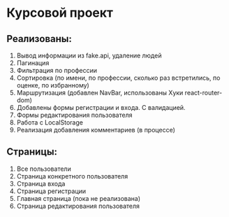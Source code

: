 # Курсовой проект

## Реализованы:

1. Вывод информации из fake.api, удаление людей
2. Пагинация
3. Фильтрация по профессии
4. Сортировка (по имени, по профессии, сколько раз встретились, по оценке, по избранному)
5. Маршрутизация (добавлен NavBar, использованы Хуки react-router-dom)
6. Добавлены формы регистрации и входа. С валидацией.
7. Формы редактирования пользователя
8. Работа с LocalStorage
9. Реализация добавления комментариев (в процессе)

## Страницы:

1. Все пользователи
2. Страница конкретного пользователя
3. Страница входа
4. Страница регистрации
5. Главная страница (пока не реализована)
6. Страница редактирования пользователя
